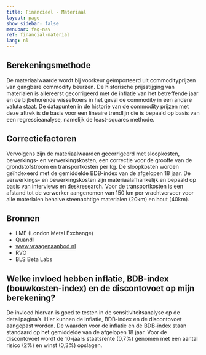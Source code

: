 ```yaml
---
title: Financieel - Materiaal
layout: page
show_sidebar: false
menubar: faq-nav
ref: financial-material
lang: nl
---
```


## Berekeningsmethode
De materiaalwaarde wordt bij voorkeur geïmporteerd uit commodityprijzen van gangbare commodity beurzen. De historische prijsstijging van materialen is allereerst gecorrigeerd met de inflatie van het betreffende jaar en de bijbehorende wisselkoers in het geval de commodity in een andere valuta staat. De datapunten in de historie van de commodity prijzen met deze aftrek is de basis voor een lineaire trendlijn die is bepaald op basis van een regressieanalyse, namelijk de least-squares methode. 

## Correctiefactoren
Vervolgens zijn de materiaalwaarden gecorrigeerd met sloopkosten, bewerkings- en verwerkingskosten, een correctie voor de grootte van de grondstofstroom en transportkosten per kg. De sloopkosten worden geïndexeerd met de gemiddelde BDB-index van de afgelopen 18 jaar. De verwerkings- en bewerkingskosten zijn materiaalafhankelijk en bepaald op basis van interviews en deskresearch. Voor de transportkosten is een afstand tot de verwerker aangenomen van 150 km per vrachtvervoer voor alle materialen behalve steenachtige materialen (20km) en hout (40km).

## Bronnen
* LME (London Metal Exchange)
* Quandl
* www.vraagenaanbod.nl
* RVO
* BLS Beta Labs

## Welke invloed hebben inflatie, BDB-index (bouwkosten-index) en de discontovoet op mijn berekening?
De invloed hiervan is goed te testen in de sensitiviteitsanalyse op de detailpagina’s. Hier kunnen de inflatie, BDB-index en de discontovoet aangepast worden. De waarden voor de inflatie en de BDB-index staan standaard op het gemiddelde van de afgelopen 18 jaar. Voor de discontovoet wordt de 10-jaars staatsrente (0,7%) genomen met een aantal risico (2%) en winst (0,3%) opslagen.